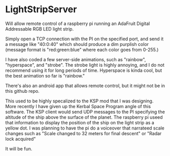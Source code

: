 LightStripServer
================

Will allow remote control of a raspberry pi running an AdaFruit Digital Addressable RGB LED light strip.

Simply open a TCP connection with the PI on the specified port, and send it a message like "40:0:40" which should produce a dim purplish color (message format is "red:green:blue" where each color goes from 0-255.)

I have also coded a few server-side animations, such as "rainbow", "hyperspace", and "strobe". The strobe light is highly annoying, and I do not recommend using it for long periods of time. Hyperspace is kinda cool, but the best animation so far is "rainbow."

There's also an android app that allows remote control, but it might not be in this github repo.


This used to be highly specalized to the KSP mod that I was designing. More recently I have given up the Kerbal Space Program angle of this software. The KSP client would send UDP messages to the PI specifying the altitude of the ship above the surface of the planet. The raspberry pi useed that information to display the position of the ship on the light strip as a yellow dot. I was planning to have the pi do a voiceover that narrateed scale changes such as "Scale changed to 32 meters for final descent" or "Radar lock acquired" 

It will be fun.

